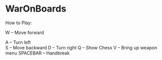 # WarOnBoards</br>
How to Play:</br>

<p>W – Move forward</p>
A – Turn left</br>
S – Move backward 
D – Turn right
Q – Show Chess 
V – Bring up weapon menu
SPACEBAR – Handbreak

